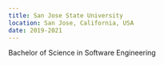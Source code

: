 ```yaml
---
title: San Jose State University
location: San Jose, California, USA
date: 2019-2021
---
```


Bachelor of Science in Software Engineering
